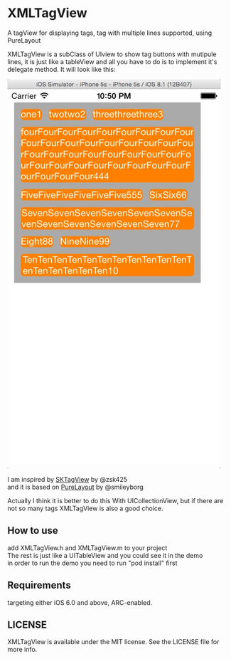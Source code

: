 # XMLTagView

A tagView for displaying tags, tag with multiple lines supported, using PureLayout 

XMLTagView is a subClass of UIview to show tag buttons with mutipule lines, it is just like a tableView and all you have to do 
is to implement it's delegate method. It will look like this:

![screenShot1](https://raw.githubusercontent.com/Phelthas/XMLTagView/master/ScreenShots/XMLTagViewDemoScreenShot1.png)

I am inspired by [SKTagView](https://github.com/zsk425/SKTagView) by @zsk425 <br>
and it is based on [PureLayout](https://github.com/smileyborg/PureLayout) by @smileyborg <br>

Actually I think it is better to do this With UICollectionView, but if there are not so many tags XMLTagView is also a good choice.

## How to use
add XMLTagView.h and XMLTagView.m to your project <br>
The rest is just like a UITableView and you could see it in the demo <br>
in order to run the demo you need to run "pod install" first

## Requirements
targeting either iOS 6.0 and above, ARC-enabled.


## LICENSE
XMLTagView is available under the MIT license. See the LICENSE file for more info.
